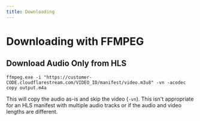 ```yaml
---
title: Downloading
---
```


# Downloading with FFMPEG

## Download Audio Only from HLS

```
ffmpeg.exe -i "https://customer-CODE.cloudflarestream.com/VIDEO_ID/manifest/video.m3u8" -vn -acodec copy output.m4a
```

This will copy the audio as-is and skip the video (`-vn`). This isn't appropriate
for an HLS manifest with multiple audio tracks or if the audio and video lengths
are different.
